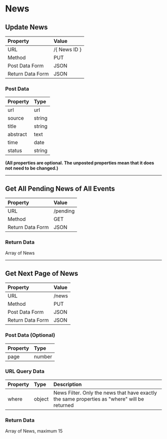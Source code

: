 # News

## Update News

| Property | Value |
|:---------|:------|
| URL | /{ News ID } |
| Method | PUT |
| Post Data Form | JSON |
| Return Data Form | JSON |

### Post Data

| Property | Type |
|:---------|:------|
| url | url |
| source | string |
| title | string |
| abstract | text |
| time | date |
| status | string |

**(All properties are optional. The unposted properties mean that it does not need to be changed.)**

---
## Get All Pending News of All Events

| Property | Value |
|:---------|:------|
| URL | /pending |
| Method | GET |
| Return Data Form | JSON |

### Return Data

Array of News

---

## Get Next Page of News

| Property | Value |
|:---------|:------|
| URL | /news |
| Method | PUT |
| Post Data Form | JSON |
| Return Data Form | JSON |


### Post Data (Optional)

| Property | Type |
|:---------|:------|
| page | number |

### URL Query Data

| Property | Type | Description |
|:---------|:-----|:------|
| where | object | News Filter. Only the news that have exactly the same properties as "where" will be returned |

### Return Data

Array of News, maximum 15
